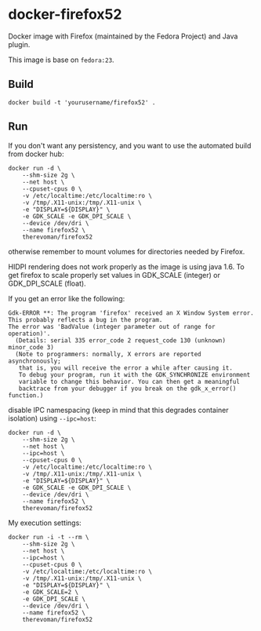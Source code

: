 # docker-firefox52 #

Docker image with Firefox (maintained by the Fedora Project) and Java
plugin.

This image is base on `fedora:23`.

## Build ##

```
docker build -t 'yourusername/firefox52' .
```

## Run ##

If you don't want any persistency, and you want to use the automated build from
docker hub:

```shell
docker run -d \
    --shm-size 2g \
    --net host \
    --cpuset-cpus 0 \
    -v /etc/localtime:/etc/localtime:ro \
    -v /tmp/.X11-unix:/tmp/.X11-unix \
    -e "DISPLAY=${DISPLAY}" \
    -e GDK_SCALE -e GDK_DPI_SCALE \
    --device /dev/dri \
    --name firefox52 \
    therevoman/firefox52
```

otherwise remember to mount volumes for directories needed by Firefox.

HIDPI rendering does not work properly as the image is using java 1.6.  To get firefox to scale properly set values in GDK_SCALE (integer) or GDK_DPI_SCALE (float).


If you get an error like the following:

```
Gdk-ERROR **: The program 'firefox' received an X Window System error.
This probably reflects a bug in the program.
The error was 'BadValue (integer parameter out of range for operation)'.
  (Details: serial 335 error_code 2 request_code 130 (unknown) minor_code 3)
  (Note to programmers: normally, X errors are reported asynchronously;
   that is, you will receive the error a while after causing it.
   To debug your program, run it with the GDK_SYNCHRONIZE environment
   variable to change this behavior. You can then get a meaningful
   backtrace from your debugger if you break on the gdk_x_error() function.)
```

disable IPC namespacing (keep in mind that this degrades container isolation)
using `--ipc=host`:

```shell
docker run -d \
    --shm-size 2g \
    --net host \
    --ipc=host \
    --cpuset-cpus 0 \
    -v /etc/localtime:/etc/localtime:ro \
    -v /tmp/.X11-unix:/tmp/.X11-unix \
    -e "DISPLAY=${DISPLAY}" \
    -e GDK_SCALE -e GDK_DPI_SCALE \
    --device /dev/dri \
    --name firefox52 \
    therevoman/firefox52
```

My execution settings:

```shell
docker run -i -t --rm \
    --shm-size 2g \
    --net host \
    --ipc=host \
    --cpuset-cpus 0 \
    -v /etc/localtime:/etc/localtime:ro \
    -v /tmp/.X11-unix:/tmp/.X11-unix \
    -e "DISPLAY=${DISPLAY}" \
    -e GDK_SCALE=2 \
    -e GDK_DPI_SCALE \
    --device /dev/dri \
    --name firefox52 \
    therevoman/firefox52
```
